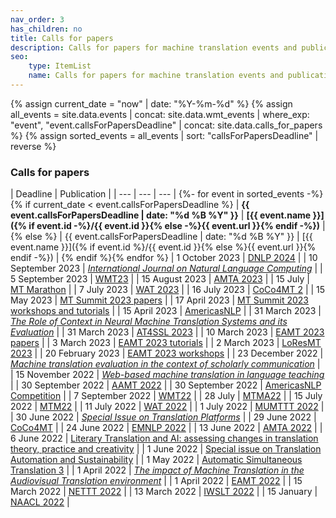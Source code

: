 ```yaml
---
nav_order: 3
has_children: no
title: Calls for papers
description: Calls for papers for machine translation events and publications
seo:
    type: ItemList
    name: Calls for papers for machine translation events and publications
---
```


{% assign current_date = "now" | date: "%Y-%m-%d" %}
{% assign all_events = site.data.events | concat: site.data.wmt_events | where_exp: "event", "event.callsForPapersDeadline" | concat: site.data.calls_for_papers %}
{% assign sorted_events = all_events | sort: "callsForPapersDeadline" | reverse %}


### Calls for papers

| Deadline | Publication |
| --- | --- | --- |
{%- for event in sorted_events -%}{% if current_date  < event.callsForPapersDeadline %}
| **{{ event.callsForPapersDeadline | date: "%d %B %Y" }}** | **[{{ event.name }}]({% if event.id -%}/{{ event.id }}{% else -%}{{ event.url }}{% endif -%})** | {% else %}
| {{ event.callsForPapersDeadline | date: "%d %B %Y" }} | [{{ event.name }}]({% if event.id %}/{{ event.id }}{% else %}{{ event.url }}{% endif -%}) | {% endif %}{% endfor %}
| 1 October 2023 | [DNLP 2024](https://aisca2024.org/dnlp/index) |
| 10 September 2023 | [*International Journal on Natural Language Computing*](https://airccse.org/journal/ijnlc/) |
| 5 September 2023 | [WMT23](/wmt23) |
| 15 August 2023 | [AMTA 2023](/amta2023) |
| 15 July | [MT Marathon](/mtm2023) |
| 7 July 2023 | [WAT 2023](/wat2023) |
| 16 July 2023 | [CoCo4MT 2](/coco4mt-2) |
| 15 May 2023 | [MT Summit 2023 papers](/mtsummit2023) |
| 17 April 2023 | [MT Summit 2023 workshops and tutorials](/mtsummit2023) |
| 15 April 2023 | [AmericasNLP](/americasnlp2023) |
| 31 March 2023 | [*The Role of Context in Neural Machine Translation Systems and its Evaluation*](https://sites.google.com/dcu.ie/nlecontextnmt/home) |
| 31 March 2023 | [AT4SSL 2023](/at4ssl2023) |
| 10 March 2023 | [EAMT 2023 papers](/eamt2023) |
| 3 March 2023 | [EAMT 2023 tutorials](/eamt2023) |
| 2 March 2023 | [LoResMT 2023](/loresmt2023) |
| 20 February 2023 | [EAMT 2023 workshops](/eamt2023) |
| 23 December 2022 | [*Machine translation evaluation in the context of scholarly communication*](https://www.operas-eu.org/machine-translation-evaluation-in-the-context-of-scholarly-communication-open-call/) |
| 15 November 2022 | [*Web-based machine translation in language teaching*](https://calico.org/calico-journal-special-issue-machine-translation-call-for-papers/) |
| 30 September 2022 | [AAMT 2022](https://www.aamt.info/event/aamttokyo2022/aamttokyo2022-kobo/) |
| 30 September 2022 | [AmericasNLP Competition](http://turing.iimas.unam.mx/americasnlp/st.html) |
| 7 September 2022 | [WMT22](/wmt22) |
| 28 July | [MTMA22](/mtma2022) | 
| 15 July 2022 | [MTM22](/mtm2022) |
| 11 July 2022 | [WAT 2022](/wat2022) |
| 1 July 2022 | [MUMTTT 2022](/mumttt2022) |
| 30 June 2022 | [*Special Issue on Translation Platforms*](https://www.aclweb.org/portal/content/special-issue-translation-platforms) |
| 29 June 2022 | [CoCo4MT](https://sites.google.com/view/coco4mt) |
| 24 June 2022 | [EMNLP 2022](https://2022.emnlp.org/calls/papers/Overview) |
| 13 June 2022 | [AMTA 2022](/amta2022) |
| 6 June 2022 | [Literary Translation and AI: assessing changes in translation theory, practice and creativity](/lit-translation-and-ai) |
| 1 June 2022 | [Special issue on Translation Automation and Sustainability](https://jostrans.org/2b.3%20Jostrans%20SI%2041.pdf) |
| 1 May 2022 | [Automatic Simultaneous Translation 3](https://autosimtrans.github.io/cfp) |
| 1 April 2022 | [*The impact of Machine Translation in the Audiovisual Translation environment*](https://lans-tts.uantwerpen.be/index.php/LANS-TTS/announcement/view/21) |
| 1 April 2022 | [EAMT 2022](/eamt2022) |
| 15 March 2022 | [NETTT 2022](/nettt2022) |
| 13 March 2022 | [IWSLT 2022](/iwslt2022) |
| 15 January | [NAACL 2022](https://2022.naacl.org/calls/papers/#paper-submission-details) |